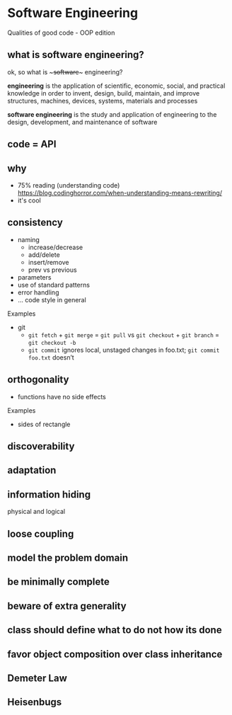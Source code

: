 # Software Engineering
Qualities of good code - OOP edition

## what is software engineering?
ok, so what is ~~~software~~~ engineering?

**engineering** is the application of scientific, economic, social, and practical knowledge in order to invent, design, build, maintain, and improve structures, machines, devices, systems, materials and processes

**software engineering** is the study and application of engineering to the design, development, and maintenance of software

## code = API

## why
* 75% reading (understanding code)
https://blog.codinghorror.com/when-understanding-means-rewriting/
* it's cool

## consistency
* naming
  * increase/decrease
  * add/delete
  * insert/remove
  * prev vs previous
* parameters
* use of standard patterns
* error handling
* ... code style in general

Examples
* git
  * `git fetch` + `git merge` = `git pull` vs `git checkout` + `git branch` = `git checkout -b`
  * `git commit` ignores local, unstaged changes in foo.txt; `git commit foo.txt` doesn’t

## orthogonality
* functions have no side effects

Examples
* sides of rectangle

## discoverability

## adaptation

## information hiding
physical and logical

## loose coupling

## model the problem domain

## be minimally complete

## beware of extra generality

## class should define what to do not how its done

## favor object composition over class inheritance

## Demeter Law

## Heisenbugs
